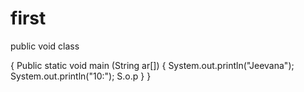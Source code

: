 # first
public void class

{
Public static void main (String ar[])
{
System.out.println("Jeevana");
System.out.println("10:");
S.o.p
}
}
